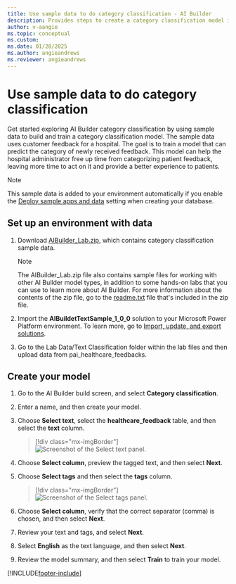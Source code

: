 ```yaml
---
title: Use sample data to do category classification - AI Builder
description: Provides steps to create a category classification model in AI Builder using sample data provided by Microsoft.
author: v-aangie
ms.topic: conceptual
ms.custom: 
ms.date: 01/28/2025
ms.author: angieandrews
ms.reviewer: angieandrews
---
```


# Use sample data to do category classification

Get started exploring AI Builder category classification by using sample data to build and train a category classification model. The sample data uses customer feedback for a hospital. The goal is to train a model that can predict the category of newly received feedback. This model can help the hospital administrator free up time from categorizing patient feedback, leaving more time to act on it and provide a better experience to patients.

> [!NOTE]
> This sample data is added to your environment automatically if you enable the [Deploy sample apps and data](build-model.md#deploy-sample-apps-and-data) setting when creating your database.

## Set up an environment with data

1. Download [AIBuilder_Lab.zip](https://go.microsoft.com/fwlink/?linkid=2103171), which contains category classification sample data.

    > [!NOTE]
    > The AIBuilder_Lab.zip file also contains sample files for working with other AI Builder model types, in addition to some hands-on labs that you can use to learn more about AI Builder. For more information about the contents of the zip file, go to the [readme.txt](https://go.microsoft.com/fwlink/?linkid=2108226) file that's included in the zip file.

2. Import the **AIBuildetTextSample_1_0_0** solution to your Microsoft Power Platform environment. To learn more, go to [Import, update, and export solutions](/powerapps/maker/common-data-service/import-update-export-solutions).

3. Go to the Lab Data/Text Classification folder within the lab files and then upload data from pai_healthcare_feedbacks.

## Create your model

1. Go to the AI Builder build screen, and select **Category classification**.

1. Enter a name, and then create your model.

1. Choose **Select text**, select the **healthcare_feedback** table, and then select the **text** column.

    > [!div class="mx-imgBorder"]
    > ![Screenshot of the Select text panel.](media/text-class-create-text.png "Select text panel")

1. Choose **Select column**, preview the tagged text, and then select **Next**.

1. Choose **Select tags** and then select the **tags** column.

    > [!div class="mx-imgBorder"]
    > ![Screenshot of the Select tags panel.](media/text-class-create-tags.png "Select tags panel")

1. Choose **Select column**, verify that the correct separator (comma) is chosen, and then select **Next**.
1. Review your text and tags, and select **Next**.
1. Select **English** as the text language, and then select **Next**.
1. Review the model summary, and then select **Train** to train your model.

[!INCLUDE[footer-include](includes/footer-banner.md)]
